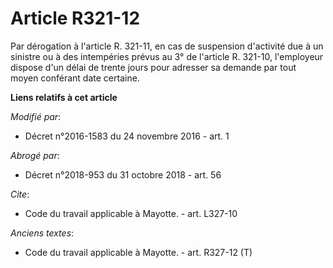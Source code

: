 # Article R321-12

Par dérogation à l'article R. 321-11, en cas de suspension d'activité due à un sinistre ou à des intempéries prévus au 3° de
l'article R. 321-10, l'employeur dispose d'un délai de trente jours pour adresser sa demande par tout moyen conférant date
certaine.

**Liens relatifs à cet article**

_Modifié par_:

  - Décret n°2016-1583 du 24 novembre 2016 - art. 1

_Abrogé par_:

  - Décret n°2018-953 du 31 octobre 2018 - art. 56

_Cite_:

  - Code du travail applicable à Mayotte. - art. L327-10

_Anciens textes_:

  - Code du travail applicable à Mayotte. - art. R327-12 (T)
